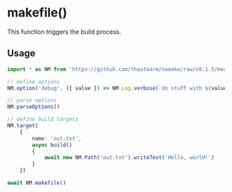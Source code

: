 # makefile()

This function triggers the build process.

## Usage

```typescript
import * as NM from 'https://github.com/thautwarm/nomake/raw/v0.1.5/mod.ts'

// define options
NM.option('debug', ({ value }) => NM.Log.verbose(`do stuff with ${value}`))

// parse options
NM.parseOptions()

// define build targets
NM.target(
    {
        name: 'out.txt',
        async build()
        {
            await new NM.Path('out.txt').writeText('Hello, world!')
        }
    })

await NM.makefile()
```